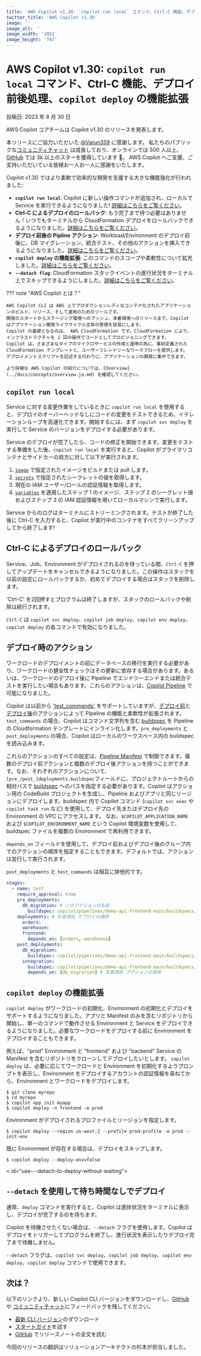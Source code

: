 ```yaml
---
title: 'AWS Copilot v1.30: `copilot run local` コマンド、Ctrl-C 機能、デプロイ前後処理、`copilot deploy` の機能拡張'
twitter_title: 'AWS Copilot v1.30'
image: ''
image_alt: ''
image_width: '1051'
image_height: '747'
---
```


# AWS Copilot v1.30: `copilot run local` コマンド、Ctrl-C 機能、デプロイ前後処理、`copilot deploy` の機能拡張

投稿日: 2023 年 8 月 30 日

AWS Copilot コアチームは Copilot v1.30 のリリースを発表します。

本リリースにご協力いただいた [@Varun359](https://github.com/Varun359) に感謝します。
私たちのパブリックな[コミュニティチャット](https://app.gitter.im/#/room/#aws_copilot-cli:gitter.im) は成長しており、オンラインでは 500 人以上、[GitHub](http://github.com/aws/copilot-cli/) では 3k 以上のスターを獲得しています 🚀。
AWS Copilot へご支援、ご支持いただいている皆様お一人お一人に感謝をいたします。

Copilot v1.30 ではより柔軟で効率的な開発を支援する大きな機能強化が行われました:

- **`copilot run local`**: Copilot に新しい操作コマンドが追加され、ローカルで Service を実行できるようになりました! [詳細はこちらをご覧ください](#copilot-run-local)。
- **Ctrl-C によるデプロイのロールバック**: もう完了まで待つ必要はありません！いつでもターミナルから CloudFormation デプロイをロールバックできるようになりました。[詳細はこちらをご覧ください](#roll-back-deployments-with-ctrl-c)。
- **デプロイ前後の Pipline アクション**: Workload/Environment のデプロイ前後に、DB マイグレーション、統合テスト、その他のアクションを挿入できるようになりました。[詳細はこちらをご覧ください](#deployment-actions)。
- **`copilot deploy` の機能拡張**: このコマンドのスコープや柔軟性について拡充しました。[詳細はこちらをご覧ください](#copilot-deploy-enhancements)。
- **`--detach flag`**: CloudFormation スタックイベントの進行状況をターミナル上でスキップできるようにしました。[詳細はこちらをご覧ください](#use---detach-to-deploy-without-waiting)。

??? note "AWS Copilot とは？"

    AWS Copilot CLI は AWS 上でプロダクションレディなコンテナ化されたアプリケーションのビルド、リリース、そして運用のためのツールです。
    開発のスタートからステージング環境へのプッシュ、本番環境へのリリースまで、Copilot はアプリケーション開発ライフサイクル全体の管理を容易にします。
    Copilot の基礎となるのは、 AWS CloudFormation です。CloudFormation により、インフラストラクチャを 1 回の操作でコードとしてプロビジョニングできます。
    Copilot は、さまざまなタイプのマイクロサービスの作成と運用の為に、事前定義された CloudFormation テンプレートと、ユーザーフレンドリーなワークフローを提供します。
    デプロイメントスクリプトを記述する代わりに、アプリケーションの開発に集中できます。

    より詳細な AWS Copilot の紹介については、[Overview](../docs/concepts/overview.ja.md) を確認してください。

<a id="copilot-run-local"></a>
## `copilot run local`
Service に対する変更作業をしているときに `copilot run local` を使用すると、デプロイのオーバーヘッドなしにコードの変更をテストできるため、イテレーションループを高速化できます。開始するには、まず `copilot svc deploy` を実行して Service のバージョンをデプロイする必要があります。

Service のデプロイが完了したら、コードの修正を開始できます。変更をテストする準備をした後、`copilot run local` を実行すると、Copilot がプライマリコンテナとサイドカーの両方に対して以下が実行されます。

1. [`image`](../docs/manifest/lb-web-service#image) で指定されたイメージをビルドまたは pull します。
2. [`secrets`](../docs/manifest/lb-web-service#secrets) で指定されたシークレットの値を取得します。
3. 現在の IAM ユーザー/ロールの認証情報を取得します。
4. [`variables`](../docs/manifest/lb-web-service#variables) を適用したステップ 1 のイメージ、ステップ 2 のシークレット値およびステップ 3 の IAM 認証情報を用いてローカルマシンで実行します。

Service からのログはターミナルにストリーミングされます。テストが終了した後に Ctrl-C を入力すると、Copilot が実行中のコンテナをすべてクリーンアップしてから終了します!

<a id="roll-back-deployments-with-ctrl-c"></a>
## Ctrl-C によるデプロイのロールバック

Service、Job、Environment がデプロイされるのを待っている間、`Ctrl-C` を押してアップデートをキャンセルできるようになりました。この操作はスタックを以前の設定にロールバックするか、初めてデプロイする場合はスタックを削除します。

'Ctrl-C' を2回押すとプログラムは終了しますが、スタックのロールバックや削除は続行されます。

`Ctrl-C` は `copilot svc deploy`、`copilot job deploy`、`copilot env deploy`、`copilot deploy` の各コマンドで有効になりました。

<a id="deployment-actions"></a>
## デプロイ時のアクション
ワークロードのデプロイメントの前にデータベースの移行を実行する必要があり、ワークロードの健全性チェックはその更新に依存する場合があります。あるいは、ワークロードのデプロイ後に Pipeline でエンドツーエンドまたは統合テストを実行したい場合もあります。これらのアクションは、[Copilot Pipeline](../docs/concepts/pipelines.ja.md) で可能になりました。

Copilot は以前から ['test_commands'](https://aws.github.io/copilot-cli/docs/manifest/pipeline/#stages-test-cmds) をサポートしていますが、[デプロイ前](https://aws.github.io/copilot-cli/docs/manifest/pipeline/#stages-predeployments)と[デプロイ後](https://aws.github.io/copilot-cli/docs/manifest/pipeline/#stages-postdeployments)のアクションによって Pipeline の機能と柔軟性が拡張されます。`test_commands` の場合、Copilot はコマンド文字列を含む [buildspec](https://docs.aws.amazon.com/codebuild/latest/userguide/build-spec-ref.html) を Pipeline の Cloudformation テンプレートにインライン化します。`pre_deployments` と `post_deployments` の場合、Copilot はローカルのワークスペース内の buildspec を読み込みます。

これらのアクションのすべての設定は、[Pipeline Manifest](../docs/manifest/pipeline.ja.md) で制御できます。複数のデプロイ前アクションと複数のデプロイ後アクションを持つことができます。なお、それぞれのアクションについて、`[pre_/post_]deployments.buildspec`フィールドに、プロジェクトルートからの相対パスで [buildspec](https://docs.aws.amazon.com/codebuild/latest/userguide/build-spec-ref.html) へのパスを指定する必要があります。Copilot はアクション用の CodeBuild プロジェクトを生成し、Pipeline およびアプリと同じリージョンにデプロイします。buildspec 内で Copilot コマンド (`copilot svc exec` や `copilot task run` など) を使用して、デプロイ先またはデプロイ先の Environment の VPC にアクセスします。 なお、`$COPILOT_APPLICATION_NAME` および `$COPILOT_ENVIRONMENT_NAME` という Copilot 環境変数を使用して、buildspec ファイルを複数の Environment で再利用できます。

`depends_on` フィールドを使用して、デプロイ前およびデプロイ後のグループ内でのアクションの順序を指定することもできます。デフォルトでは、アクションは並行して実行されます。

`post_deployments` と `test_commands` は相互に排他的です。
```yaml
stages:
  - name: test
    require_approval: true
    pre_deployments:
      db_migration: # このアクションの名前
        buildspec: copilot/pipelines/demo-api-frontend-main/buildspecs/buildspec.yml # buildspec へのパス
    deployments: # 任意項目 デプロイの順序
      orders:
      warehouse:
      frontend:
        depends_on: [orders, warehouse]
    post_deployments:
      db_migration:
        buildspec: copilot/pipelines/demo-api-frontend-main/buildspecs/post_buildspec.yml
      integration:
        buildspec: copilot/pipelines/demo-api-frontend-main/buildspecs/integ-buildspec.yml
        depends_on: [db_migration] # 任意項目 アクションの順序
```

<a id="copilot-deploy-enhancements"></a>
## `copilot deploy` の機能拡張
`copilot deploy` がワークロードの初期化、Environment の初期化とデプロイをサポートするようになりました。アプリと Manifest のみを含むリポジトリから開始し、単一のコマンドで動作させる Environment と Service をデプロイできるようになりました。必要なワークロードをデプロイする前に Environment をデプロイすることもできます。

例えば、"prod" Environment と "frontend" および "backend" Service の Manifest を含むリポジトリをクローンしてデプロイしたいとします。
`copilot deploy` は、必要に応じてワークロードと Environment を初期化するようプロンプトを表示し、Environment をデプロイするアカウントの認証情報を尋ねてから、Environment とワークロードをデプロイします。
```console
$ git clone myrepo
$ cd myrepo
$ copilot app init myapp
$ copilot deploy -n frontend -e prod
```

Environment がデプロイされるプロファイルとリージョンを指定します。
```console
$ copilot deploy --region us-west-2 --profile prod-profile -e prod --init-env
```

既に Environment が存在する場合は、デプロイをスキップします。
```console
$ copilot deploy --deploy-env=false 
```

< id="use---detach-to-deploy-without-waiting"></a>
## `--detach` を使用して待ち時間なしでデプロイ

通常、`deploy` コマンドを実行すると、Copilot は進捗状況をターミナルに表示し、デプロイが完了するのを待ちます。

Copilot を待機させたくない場合は、`--detach` フラグを使用します。Copilot はデプロイをトリガーしてプログラムを終了し、進行状況を表示したりデプロイ完了まで待機しません。

`--detach` フラグは、`copilot svc deploy`、`copilot job deploy`、`copilot env deploy`、`copilot deploy` コマンドで使用できます。

## 次は？

以下のリンクより、新しい Copilot CLI バージョンをダウンロードし、[GitHub](https://github.com/aws/copilot-cli/) や [コミュニティチャット](https://gitter.im/aws/copilot-cli)にフィードバックを残してください。

- [最新 CLI バージョン](../docs/getting-started/install.ja.md)のダウンロード
- [スタートガイド](../docs/getting-started/first-app-tutorial.ja.md)を試す
- [GitHub](https://github.com/aws/copilot-cli/releases/tag/v1.30.0) でリリースノートの全文を読む

今回のリリースの翻訳はソリューションアーキテクトの杉本が担当しました。
